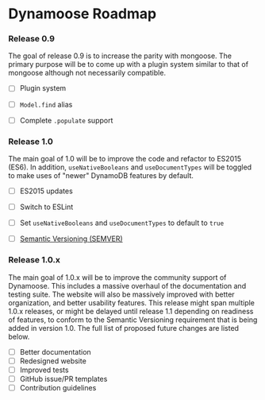 # Dynamoose Roadmap

### Release 0.9

The goal of release 0.9 is to increase the parity with mongoose. The primary purpose will be to come up with a plugin system similar to that of mongoose although not necessarily compatible.

- [ ] Plugin system
- [ ] `Model.find` alias
- [ ] Complete `.populate` support


### Release 1.0

The main goal of 1.0 will be to improve the code and refactor to ES2015 (ES6). In addition, `useNativeBooleans` and `useDocumentTypes` will be toggled to make uses of "newer" DynamoDB features by default.

- [ ] ES2015 updates
- [ ] Switch to ESLint
- [ ] Set `useNativeBooleans` and `useDocumentTypes` to default to `true`
- [ ] [Semantic Versioning (SEMVER)](https://semver.org)


### Release 1.0.x

The main goal of 1.0.x will be to improve the community support of Dynamoose. This includes a massive overhaul of the documentation and testing suite. The website will also be massively improved with better organization, and better usability features. This release might span multiple 1.0.x releases, or might be delayed until release 1.1 depending on readiness of features, to conform to the Semantic Versioning requirement that is being added in version 1.0. The full list of proposed future changes are listed below.

- [ ] Better documentation
- [ ] Redesigned website
- [ ] Improved tests
- [ ] GitHub issue/PR templates
- [ ] Contribution guidelines
